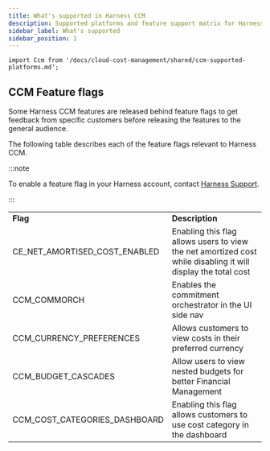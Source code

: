 ```yaml
---
title: What's supported in Harness CCM
description: Supported platforms and feature support matrix for Harness CCM.
sidebar_label: What's supported
sidebar_position: 1
---
```



```mdx-code-block
import Ccm from '/docs/cloud-cost-management/shared/ccm-supported-platforms.md';
```

<Ccm />

## CCM Feature flags

Some Harness CCM features are released behind feature flags to get feedback from specific customers before releasing the features to the general audience.

The following table describes each of the feature flags relevant to Harness CCM.

:::note

To enable a feature flag in your Harness account, contact [Harness Support](mailto:support@harness.io).

:::

<table width="900" cellspacing="0" cellpadding="0">
    <tr>
        <td width="300" word-wrap="break-word"><b>Flag</b></td>
        <td width="600"><b>Description</b></td>
    </tr>
    <tr>
        <td>CE_NET_AMORTISED_COST_ENABLED</td>
        <td>Enabling this flag allows users to view the net amortized cost while disabling it will display the total cost</td>
    </tr>
    <tr>
        <td>CCM_COMMORCH</td>
        <td>Enables the commitment orchestrator in the UI side nav</td>
    </tr>
    <tr>
        <td>CCM_CURRENCY_PREFERENCES</td>
        <td>Allows customers to view costs in their preferred currency</td>
    </tr>
    <tr>
        <td>CCM_BUDGET_CASCADES</td>
        <td>Allow users to view nested budgets for better Financial Management</td>
    </tr>
    <tr>
        <td>CCM_COST_CATEGORIES_DASHBOARD</td>
        <td>Enabling this flag allows customers to use cost category in the dashboard</td>
    </tr>
</table>




